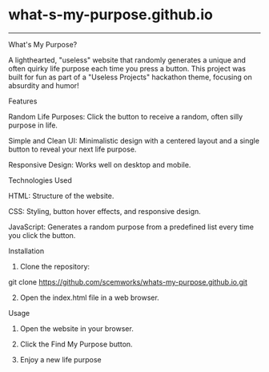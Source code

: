 # what-s-my-purpose.github.io


---

What's My Purpose?

A lighthearted, "useless" website that randomly generates a unique and often quirky life purpose each time you press a button. This project was built for fun as part of a "Useless Projects" hackathon theme, focusing on absurdity and humor!

Features

Random Life Purposes: Click the button to receive a random, often silly purpose in life.

Simple and Clean UI: Minimalistic design with a centered layout and a single button to reveal your next life purpose.

Responsive Design: Works well on desktop and mobile.


Technologies Used

HTML: Structure of the website.

CSS: Styling, button hover effects, and responsive design.

JavaScript: Generates a random purpose from a predefined list every time you click the button.


Installation

1. Clone the repository:

git clone https://github.com/scemworks/whats-my-purpose.github.io.git


2. Open the index.html file in a web browser.



Usage

1. Open the website in your browser.


2. Click the Find My Purpose button.


3. Enjoy a new life purpose



